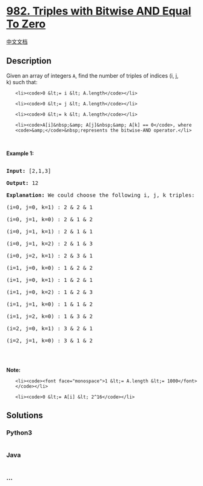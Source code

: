 # [982. Triples with Bitwise AND Equal To Zero](https://leetcode.com/problems/triples-with-bitwise-and-equal-to-zero)

[中文文档](/solution/0900-0999/0982.Triples%20with%20Bitwise%20AND%20Equal%20To%20Zero/README.md)

## Description

<p>Given an array of integers <code>A</code>, find the number of&nbsp;triples of indices (i, j, k)&nbsp;such that:</p>

<ul>

    <li><code>0 &lt;= i &lt; A.length</code></li>

    <li><code>0 &lt;= j &lt; A.length</code></li>

    <li><code>0 &lt;= k &lt; A.length</code></li>

    <li><code>A[i]&nbsp;&amp; A[j]&nbsp;&amp; A[k] == 0</code>, where <code>&amp;</code>&nbsp;represents the bitwise-AND operator.</li>

</ul>

<p>&nbsp;</p>

<p><strong>Example 1:</strong></p>

<pre>

<strong>Input: </strong><span id="example-input-1-1">[2,1,3]</span>

<strong>Output: </strong><span id="example-output-1">12</span>

<strong>Explanation: </strong>We could choose the following i, j, k triples:

(i=0, j=0, k=1) : 2 &amp; 2 &amp; 1

(i=0, j=1, k=0) : 2 &amp; 1 &amp; 2

(i=0, j=1, k=1) : 2 &amp; 1 &amp; 1

(i=0, j=1, k=2) : 2 &amp; 1 &amp; 3

(i=0, j=2, k=1) : 2 &amp; 3 &amp; 1

(i=1, j=0, k=0) : 1 &amp; 2 &amp; 2

(i=1, j=0, k=1) : 1 &amp; 2 &amp; 1

(i=1, j=0, k=2) : 1 &amp; 2 &amp; 3

(i=1, j=1, k=0) : 1 &amp; 1 &amp; 2

(i=1, j=2, k=0) : 1 &amp; 3 &amp; 2

(i=2, j=0, k=1) : 3 &amp; 2 &amp; 1

(i=2, j=1, k=0) : 3 &amp; 1 &amp; 2

</pre>

<p>&nbsp;</p>

<p><strong>Note:</strong></p>

<ol>

    <li><code><font face="monospace">1 &lt;= A.length &lt;= 1000</font></code></li>

    <li><code>0 &lt;= A[i] &lt; 2^16</code></li>

</ol>

## Solutions

<!-- tabs:start -->

### **Python3**

```python

```

### **Java**

```java

```

### **...**

```

```

<!-- tabs:end -->
